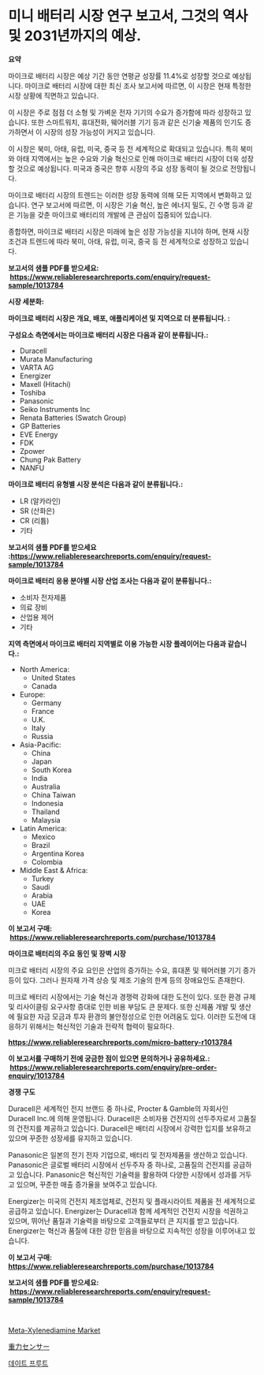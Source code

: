 <p><h1>미니 배터리 시장 연구 보고서, 그것의 역사 및  2031년까지의 예상.</h1></p><p><strong>요약</strong></p>
<p><p>마이크로 배터리 시장은 예상 기간 동안 연평균 성장률 11.4%로 성장할 것으로 예상됩니다. 마이크로 배터리 시장에 대한 최신 조사 보고서에 따르면, 이 시장은 현재 특정한 시장 상황에 직면하고 있습니다. </p><p>이 시장은 주로 점점 더 소형 및 가벼운 전자 기기의 수요가 증가함에 따라 성장하고 있습니다. 또한 스마트워치, 휴대전화, 웨어러블 기기 등과 같은 신기술 제품의 인기도 증가하면서 이 시장의 성장 가능성이 커지고 있습니다.</p><p>이 시장은 북미, 아태, 유럽, 미국, 중국 등 전 세계적으로 확대되고 있습니다. 특히 북미와 아태 지역에서는 높은 수요와 기술 혁신으로 인해 마이크로 배터리 시장이 더욱 성장할 것으로 예상됩니다. 미국과 중국은 향후 시장의 주요 성장 동력이 될 것으로 전망됩니다.</p><p>마이크로 배터리 시장의 트렌드는 이러한 성장 동력에 의해 모든 지역에서 변화하고 있습니다. 연구 보고서에 따르면, 이 시장은 기술 혁신, 높은 에너지 밀도, 긴 수명 등과 같은 기능을 갖춘 마이크로 배터리의 개발에 큰 관심이 집중되어 있습니다.</p><p>종합하면, 마이크로 배터리 시장은 미래에 높은 성장 가능성을 지녀야 하며, 현재 시장 조건과 트렌드에 따라 북미, 아태, 유럽, 미국, 중국 등 전 세계적으로 성장하고 있습니다.</p></p>
<p><strong>보고서의 샘플 PDF를 받으세요: &nbsp;<a href="https://www.reliableresearchreports.com/enquiry/request-sample/1013784">https://www.reliableresearchreports.com/enquiry/request-sample/1013784</a></strong></p>
<p><strong>시장 세분화:</strong></p>
<p><strong> 마이크로 배터리 시장은 개요, 배포, 애플리케이션 및 지역으로 더 분류됩니다. :</strong></p>
<p><strong>구성요소 측면에서는 마이크로 배터리 시장은 다음과 같이 분류됩니다.:</strong></p>
<p><ul><li>Duracell</li><li>Murata Manufacturing</li><li>VARTA AG</li><li>Energizer</li><li>Maxell (Hitachi)</li><li>Toshiba</li><li>Panasonic</li><li>Seiko Instruments Inc</li><li>Renata Batteries (Swatch Group)</li><li>GP Batteries</li><li>EVE Energy</li><li>FDK</li><li>Zpower</li><li>Chung Pak Battery</li><li>NANFU</li></ul></p>
<p><strong> 마이크로 배터리 유형별 시장 분석은 다음과 같이 분류됩니다.:</strong></p>
<p><ul><li>LR (알카라인)</li><li>SR (산화은)</li><li>CR (리튬)</li><li>기타</li></ul></p>
<p><strong>보고서의 샘플 PDF를 받으세요 :<a href="https://www.reliableresearchreports.com/enquiry/request-sample/1013784">https://www.reliableresearchreports.com/enquiry/request-sample/1013784</a></strong></p>
<p><strong> 마이크로 배터리 응용 분야별 시장 산업 조사는 다음과 같이 분류됩니다.:</strong></p>
<p><ul><li>소비자 전자제품</li><li>의료 장비</li><li>산업용 제어</li><li>기타</li></ul></p>
<p><strong>지역 측면에서 마이크로 배터리 지역별로 이용 가능한 시장 플레이어는 다음과 같습니다.:</strong></p>
<p><ul>
    <li>
        North America:
        <ul>
            <li>United States</li>
            <li>Canada</li>
        </ul>
    </li>
    <li>
        Europe:
        <ul>
            <li>Germany</li>
            <li>France</li>
            <li>U.K.</li>
            <li>Italy</li>
            <li>Russia</li>
        </ul>
    </li>
    <li>
        Asia-Pacific:
        <ul>
            <li>China</li>
            <li>Japan</li>
            <li>South Korea</li>
            <li>India</li>
            <li>Australia</li>
            <li>China Taiwan</li>
            <li>Indonesia</li>
            <li>Thailand</li>
            <li>Malaysia</li>
        </ul>
    </li>
    <li>
        Latin America:
        <ul>
            <li>Mexico</li>
            <li>Brazil</li>
            <li>Argentina Korea</li>
            <li>Colombia</li>
        </ul>
    </li>
    <li>
        Middle East & Africa:
        <ul>
            <li>Turkey</li>
            <li>Saudi</li>
            <li>Arabia</li>
            <li>UAE</li>
            <li>Korea</li>
        </ul>
    </li>
    </ul></p>
<p><strong>이 보고서 구매: &nbsp;<a href="https://www.reliableresearchreports.com/purchase/1013784">https://www.reliableresearchreports.com/purchase/1013784</a></strong></p>
<p><strong>마이크로 배터리의 주요 동인 및 장벽 시장</strong></p>
<p><p>미크로 배터리 시장의 주요 요인은 산업의 증가하는 수요, 휴대폰 및 웨어러블 기기 증가 등이 있다. 그러나 원자재 가격 상승 및 제조 기술의 한계 등의 장애요인도 존재한다.</p><p>미크로 배터리 시장에서는 기술 혁신과 경쟁력 강화에 대한 도전이 있다. 또한 환경 규제 및 리사이클링 요구사항 증대로 인한 비용 부담도 큰 문제다. 또한 신제품 개발 및 생산에 필요한 자금 모금과 투자 환경의 불안정성으로 인한 어려움도 있다. 이러한 도전에 대응하기 위해서는 혁신적인 기술과 전략적 협력이 필요하다.</p></p>
<p><strong><a href="https://www.reliableresearchreports.com/micro-battery-r1013784">https://www.reliableresearchreports.com/micro-battery-r1013784</a></strong></p>
<p><strong>이 보고서를 구매하기 전에 궁금한 점이 있으면 문의하거나 공유하세요.: &nbsp;<a href="https://www.reliableresearchreports.com/enquiry/pre-order-enquiry/1013784">https://www.reliableresearchreports.com/enquiry/pre-order-enquiry/1013784</a></strong></p>
<p><strong>경쟁 구도</strong></p>
<p><p>Duracell은 세계적인 전지 브랜드 중 하나로, Procter & Gamble의 자회사인 Duracell Inc.에 의해 운영됩니다. Duracell은 소비자용 건전지의 선두주자로서 고품질의 건전지를 제공하고 있습니다. Duracell은 배터리 시장에서 강력한 입지를 보유하고 있으며 꾸준한 성장세를 유지하고 있습니다. </p><p>Panasonic은 일본의 전기 전자 기업으로, 배터리 및 전자제품을 생산하고 있습니다. Panasonic은 글로벌 배터리 시장에서 선두주자 중 하나로, 고품질의 건전지를 공급하고 있습니다. Panasonic은 혁신적인 기술력을 활용하여 다양한 시장에서 성과를 거두고 있으며, 꾸준한 매출 증가율을 보여주고 있습니다.</p><p>Energizer는 미국의 건전지 제조업체로, 건전지 및 플래시라이트 제품을 전 세계적으로 공급하고 있습니다. Energizer는 Duracell과 함께 세계적인 건전지 시장을 석권하고 있으며, 뛰어난 품질과 기술력을 바탕으로 고객들로부터 큰 지지를 받고 있습니다. Energizer는 혁신과 품질에 대한 강한 믿음을 바탕으로 지속적인 성장을 이루어내고 있습니다.</p></p>
<p><strong>이 보고서 구매: &nbsp; <a href="https://www.reliableresearchreports.com/purchase/1013784">https://www.reliableresearchreports.com/purchase/1013784</a></strong></p>
<p><strong>보고서의 샘플 PDF를 받으세요: &nbsp;<a href="https://www.reliableresearchreports.com/enquiry/request-sample/1013784">https://www.reliableresearchreports.com/enquiry/request-sample/1013784</a></strong><strong></strong></p>
<p>&nbsp;</p>
<p><p><a href="https://nifty-kite-d51.notion.site/Meta-Xylenediamine-Market-Size-CAGR-Trends-2024-2030-f68ca2a6b7f94aecbef224211aca32c4">Meta-Xylenediamine Market</a></p><p><a href="https://medium.com/@isomgleason2023/%E9%87%8D%E5%8A%9B%E3%82%BB%E3%83%B3%E3%82%B5%E3%83%BC%E5%B8%82%E5%A0%B4-%E7%AB%B6%E4%BA%89%E5%88%86%E6%9E%90-%E5%B8%82%E5%A0%B4%E3%81%AE%E5%8B%95%E5%90%91%E3%81%8A%E3%82%88%E3%81%B32031%E5%B9%B4%E3%81%BE%E3%81%A7%E3%81%AE%E4%BA%88%E6%B8%AC-29015d167c8c">重力センサー</a></p><p><a href="https://medium.com/@gummibear5656757/%ED%95%B4%EB%8F%85-%EB%82%A0%EC%A7%9C-%EA%B3%BC%EC%9D%BC-%EC%8B%9C%EC%9E%A5-%EC%A7%80%ED%91%9C-%EC%8B%9C%EC%9E%A5-%EC%A0%90%EC%9C%A0%EC%9C%A8-%ED%8A%B8%EB%A0%8C%EB%93%9C-%EB%B0%8F-%EC%84%B1%EC%9E%A5-%ED%8C%A8%ED%84%B4-707a708f1bc5">데이트 프루트</a></p></p>